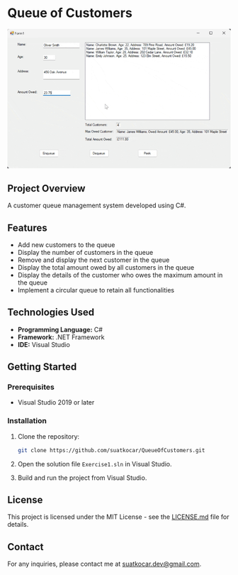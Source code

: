 # Queue of Customers

![Queue Demo](screenshots/queue-demo.gif)

## Project Overview

A customer queue management system developed using C#.

## Features

- Add new customers to the queue
- Display the number of customers in the queue
- Remove and display the next customer in the queue
- Display the total amount owed by all customers in the queue
- Display the details of the customer who owes the maximum amount in the queue
- Implement a circular queue to retain all functionalities

## Technologies Used

- **Programming Language:** C#
- **Framework:** .NET Framework
- **IDE:** Visual Studio

## Getting Started

### Prerequisites

- Visual Studio 2019 or later

### Installation

1. Clone the repository:

   ```bash
   git clone https://github.com/suatkocar/QueueOfCustomers.git
   ```

2. Open the solution file `Exercise1.sln` in Visual Studio.

3. Build and run the project from Visual Studio.

## License

This project is licensed under the MIT License - see the [LICENSE.md](LICENSE.md) file for details.

## Contact

For any inquiries, please contact me at suatkocar.dev@gmail.com.